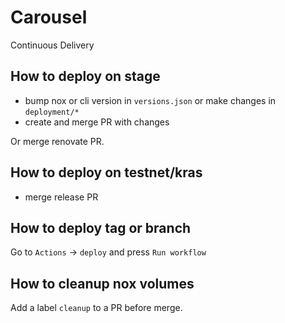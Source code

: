 # Carousel

Continuous Delivery

## How to deploy on stage

- bump nox or cli version in `versions.json` or make changes in `deployment/*`
- create and merge PR with changes

Or merge renovate PR.

## How to deploy on testnet/kras

- merge release PR

## How to deploy tag or branch

Go to `Actions` -> `deploy` and press `Run workflow`

## How to cleanup nox volumes

Add a label `cleanup` to a PR before merge.
